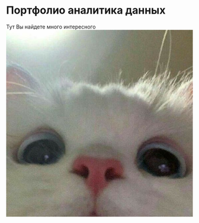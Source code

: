 # **Портфолио аналитика данных**
Тут Вы найдете много интересного 
![alt text](https://github.com/marisha-gulina/portfolio/blob/main/assets/8b0772f321bca2198113500167252a02.jpg?raw=true)
